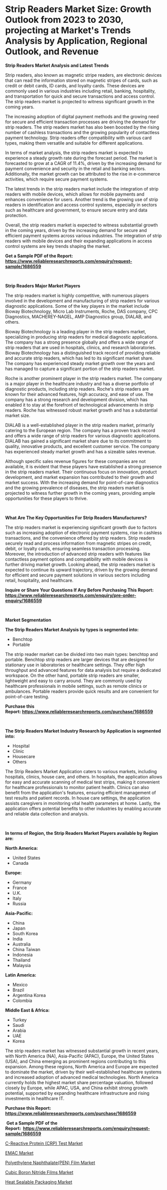 <p><h1>Strip Readers Market Size: Growth Outlook from 2023 to 2030, projecting at Market's Trends Analysis by Application, Regional Outlook, and Revenue</h1></p><p><strong>Strip Readers Market Analysis and Latest Trends</strong></p>
<p><p>Strip readers, also known as magnetic stripe readers, are electronic devices that can read the information stored on magnetic stripes of cards, such as credit or debit cards, ID cards, and loyalty cards. These devices are commonly used in various industries including retail, banking, hospitality, and transportation for quick and secure transactions and access control. The strip readers market is projected to witness significant growth in the coming years.</p><p>The increasing adoption of digital payment methods and the growing need for secure and efficient transaction processes are driving the demand for strip readers. The strip readers market has also been boosted by the rising number of cashless transactions and the growing popularity of contactless payment technology. Strip readers offer compatibility with various card types, making them versatile and suitable for different applications.</p><p>In terms of market analysis, the strip readers market is expected to experience a steady growth rate during the forecast period. The market is forecasted to grow at a CAGR of 11.4%, driven by the increasing demand for payment convenience and security in the retail and banking sectors. Additionally, the market growth can be attributed to the rise in e-commerce activities, which require secure payment systems.</p><p>The latest trends in the strip readers market include the integration of strip readers with mobile devices, which allows for mobile payments and enhances convenience for users. Another trend is the growing use of strip readers in identification and access control systems, especially in sectors such as healthcare and government, to ensure secure entry and data protection.</p><p>Overall, the strip readers market is expected to witness substantial growth in the coming years, driven by the increasing demand for secure and efficient payment systems across various industries. The integration of strip readers with mobile devices and their expanding applications in access control systems are key trends shaping the market.</p></p>
<p><strong>Get a Sample PDF of the Report:&nbsp; <a href="https://www.reliableresearchreports.com/enquiry/request-sample/1686559">https://www.reliableresearchreports.com/enquiry/request-sample/1686559</a></strong></p>
<p>&nbsp;</p>
<p><strong>Strip Readers Major Market Players</strong></p>
<p><p>The strip readers market is highly competitive, with numerous players involved in the development and manufacturing of strip readers for various diagnostic applications. Some of the key players in the market include Bioway Biotechnology, Micro Lab Instruments, Roche, DAS company, CPC Diagnostics, MACHEREY-NAGEL, AMP Diagnostics group, DIALAB, and others.</p><p>Bioway Biotechnology is a leading player in the strip readers market, specializing in producing strip readers for medical diagnostic applications. The company has a strong presence globally and offers a wide range of strip readers that are used in hospitals, clinics, and research laboratories. Bioway Biotechnology has a distinguished track record of providing reliable and accurate strip readers, which has led to its significant market share. The company has experienced steady market growth over the years and has managed to capture a significant portion of the strip readers market.</p><p>Roche is another prominent player in the strip readers market. The company is a major player in the healthcare industry and has a diverse portfolio of diagnostic products, including strip readers. Roche's strip readers are known for their advanced features, high accuracy, and ease of use. The company has a strong research and development division, which has enabled it to stay at the forefront of technological advancements in strip readers. Roche has witnessed robust market growth and has a substantial market size.</p><p>DIALAB is a well-established player in the strip readers market, primarily catering to the European region. The company has a proven track record and offers a wide range of strip readers for various diagnostic applications. DIALAB has gained a significant market share due to its commitment to quality, innovative products, and excellent customer service. The company has experienced steady market growth and has a sizeable sales revenue.</p><p>Although specific sales revenue figures for these companies are not available, it is evident that these players have established a strong presence in the strip readers market. Their continuous focus on innovation, product development, and market expansion has contributed to their growth and market success. With the increasing demand for point-of-care diagnostics and the growing prevalence of diseases, the strip readers market is projected to witness further growth in the coming years, providing ample opportunities for these players to thrive.</p></p>
<p>&nbsp;</p>
<p><strong>What Are The Key Opportunities For Strip Readers Manufacturers?</strong></p>
<p><p>The strip readers market is experiencing significant growth due to factors such as increasing adoption of electronic payment systems, rise in cashless transactions, and the convenience offered by strip readers. Strip readers securely read and process information from magnetic stripes on credit, debit, or loyalty cards, ensuring seamless transaction processing. Moreover, the introduction of advanced strip readers with features like contactless payment options and compatibility with mobile devices is further driving market growth. Looking ahead, the strip readers market is expected to continue its upward trajectory, driven by the growing demand for efficient and secure payment solutions in various sectors including retail, hospitality, and healthcare.</p></p>
<p><strong>Inquire or Share Your Questions If Any Before Purchasing This Report: <a href="https://www.reliableresearchreports.com/enquiry/pre-order-enquiry/1686559">https://www.reliableresearchreports.com/enquiry/pre-order-enquiry/1686559</a></strong></p>
<p>&nbsp;</p>
<p><strong>Market Segmentation</strong></p>
<p><strong>The Strip Readers Market Analysis by types is segmented into:</strong></p>
<p><ul><li>Benchtop</li><li>Portable</li></ul></p>
<p><p>The strip reader market can be divided into two main types: benchtop and portable. Benchtop strip readers are larger devices that are designed for stationary use in laboratories or healthcare settings. They offer high throughput and advanced features for data analysis but require a dedicated workspace. On the other hand, portable strip readers are smaller, lightweight and easy to carry around. They are commonly used by healthcare professionals in mobile settings, such as remote clinics or ambulances. Portable readers provide quick results and are convenient for point-of-care testing.</p></p>
<p><strong>Purchase this Report:&nbsp;<a href="https://www.reliableresearchreports.com/purchase/1686559">https://www.reliableresearchreports.com/purchase/1686559</a></strong></p>
<p>&nbsp;</p>
<p><strong>The Strip Readers Market Industry Research by Application is segmented into:</strong></p>
<p><ul><li>Hospital</li><li>Clinic</li><li>Housecare</li><li>Others</li></ul></p>
<p><p>The Strip Readers Market Application caters to various markets, including hospitals, clinics, house care, and others. In hospitals, the application allows for easy and accurate scanning of medical test strips, making it convenient for healthcare professionals to monitor patient health. Clinics can also benefit from the application's features, ensuring efficient management of test results and patient records. In house care settings, the application assists caregivers in monitoring vital health parameters at home. Lastly, the application offers potential benefits to other industries by enabling accurate and reliable data collection and analysis.</p></p>
<p>&nbsp;</p>
<p><strong>In terms of Region, the Strip Readers Market Players available by Region are:</strong></p>
<p>
    <p> <strong> North America: </strong>
        <ul>
            <li>United States</li>
            <li>Canada</li>
        </ul>
        </p> 
    <p> <strong> Europe: </strong>
        <ul>
            <li>Germany</li>
            <li>France</li>
            <li>U.K.</li>
            <li>Italy</li>
            <li>Russia</li>
        </ul>
        </p> 
    <p> <strong> Asia-Pacific: </strong>
        <ul>
            <li>China</li>
            <li>Japan</li>
            <li>South Korea</li>
            <li>India</li>
            <li>Australia</li>
            <li>China Taiwan</li>
            <li>Indonesia</li>
            <li>Thailand</li>
            <li>Malaysia</li>
        </ul>
        </p> 
    <p> <strong> Latin America: </strong>
        <ul>
            <li>Mexico</li>
            <li>Brazil</li>
            <li>Argentina Korea</li>
            <li>Colombia</li>
        </ul>
        </p> 
    <p> <strong> Middle East & Africa: </strong>
        <ul>
            <li>Turkey</li>
            <li>Saudi</li>
            <li>Arabia</li>
            <li>UAE</li>
            <li>Korea</li>
        </ul>
    </p>
    </p>
<p><p>The strip readers market has witnessed substantial growth in recent years, with North America (NA), Asia-Pacific (APAC), Europe, the United States (USA), and China emerging as prominent regions contributing to this expansion. Among these regions, North America and Europe are expected to dominate the market, driven by their well-established healthcare systems and increased adoption of advanced medical technologies. North America currently holds the highest market share percentage valuation, followed closely by Europe, while APAC, USA, and China exhibit strong growth potential, supported by expanding healthcare infrastructure and rising investments in healthcare IT.</p></p>
<p><strong>Purchase this Report: <a href="https://www.reliableresearchreports.com/purchase/1686559">https://www.reliableresearchreports.com/purchase/1686559</a></strong></p>
<p>&nbsp;<strong>Get a Sample PDF of the Report:&nbsp;&nbsp;<a href="https://www.reliableresearchreports.com/enquiry/request-sample/1686559">https://www.reliableresearchreports.com/enquiry/request-sample/1686559</a></strong></p>
<p><strong></strong></p>
<p><p><a href="https://medium.com/@bulk.cream.roll/c-reactive-protein-crp-test-market-analysis-and-sze-forecasted-for-period-from-2023-to-2030-36fc8a2abc36">C-Reactive Protein (CRP) Test Market</a></p><p><a href="https://www.linkedin.com/pulse/emac-market-size-2023-2030-global-industrial-analysis-key/">EMAC Market</a></p><p><a href="https://www.linkedin.com/pulse/decoding-polyethylene-naphthalatepen-film-market-deep-dive/">Polyethylene Naphthalate(PEN) Film Market</a></p><p><a href="https://medium.com/@grab.track.out/analyzing-cubic-boron-nitride-films-market-global-industry-perspective-and-forecast-2023-to-2030-bf770886a0c8">Cubic Boron Nitride Films Market</a></p><p><a href="https://www.linkedin.com/pulse/heat-sealable-packaging-market-challenges-opportunities/">Heat Sealable Packaging Market</a></p></p>